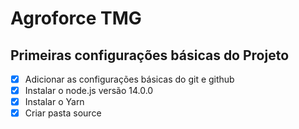 # Agroforce TMG

## Primeiras configurações básicas do Projeto

- [x] Adicionar as configurações básicas do git e github
- [x] Instalar o node.js versão 14.0.0
- [x] Instalar o Yarn
- [x] Criar pasta source
